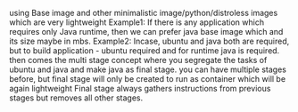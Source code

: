 using Base image and other minimalistic image/python/distroless images which are very lightweight
Example1: If there is any application which requires only Java runtime, then we can prefer java base image which and its size maybe in mbs.
Example2: Incase, ubuntu and java both are required, but to build application - ubuntu required and for runtime java is required. then comes the multi stage concept
where you segregate the tasks of ubuntu and java and make java as final stage.
you can have multiple stages before, but final stage will only be created  to run as container which will be again lightweight
Final stage always gathers instructions from previous stages but removes all other stages.